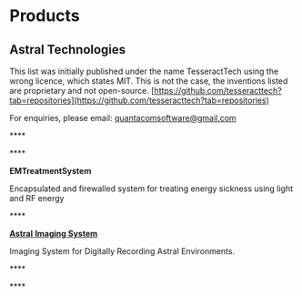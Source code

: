 # Products

## Astral Technologies

This list was initially published under the name TesseractTech using the wrong licence, which states MIT. This is not the case, the inventions listed are proprietary and not open-source. [https://github.com/tesseracttech?tab=repositories](https://github.com/tesseracttech?tab=repositories)

For enquiries, please email: quantacomsoftware@gmail.com

\*\*\*\*







\*\*\*\*



**EMTreatmentSystem**

Encapsulated and firewalled system for treating energy sickness using light and RF energy





\*\*\*\*









[**Astral** **Imaging System**](https://github.com/tesseracttech/Astral-Imaging-System)

Imaging System for Digitally Recording Astral Environments.



\*\*\*\*



\*\*\*\*

